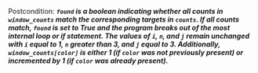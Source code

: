 Postcondition: ***`found` is a boolean indicating whether all counts in `window_counts` match the corresponding targets in `counts`. If all counts match, `found` is set to True and the program breaks out of the most internal loop or if statement. The values of `i`, `n`, and `j` remain unchanged with `i` equal to 1, `n` greater than 3, and `j` equal to 3. Additionally, `window_counts[color]` is either 1 (if `color` was not previously present) or incremented by 1 (if `color` was already present).***